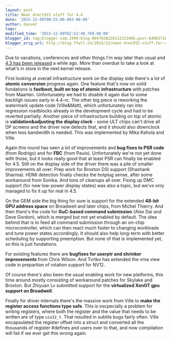 ```yaml
---
layout: post
title: Neat drm/i915 stuff for 4.4
date: '2015-12-09T00:55:00.003-08:00'
author: danvet
tags: 
modified_time: '2015-12-09T02:52:48.769-08:00'
blogger_id: tag:blogger.com,1999:blog-8047628228132312466.post-64982716988550007
blogger_orig_url: http://blog.ffwll.ch/2015/12/neat-drmi915-stuff-for-44.html
---
```


Due to vacations, conferences and other things I'm way later than usual and [4.3
has been released](/2015/09/neat-drmi915-stuff-for-43.html)
a while ago. More than overdue to take a look at what's in store in the next
kernel release.

<!--more-->

First looking at overall infrastructure work on the display side there's a lot of <b>atomic conversion</b> progress again. One feature that's now on solid fundations is <b>fastboot, built on top of atomic infrastructure</b> with patches from Maarten. Unfortunately we had to disable it again due to some backligh issues early in 4.4-rc. The other big piece is reworking the watermark update code (Ville&amp;Matt), which unfortunately ran into regression roadblocks already in the development cycle and had to be reverted partially. Another piece of infrastructure building on top of atomic is <b>validation&amp;adjusting the display clock</b> - some ULT chips can't drive all DP screens and the driver now detects that, and it should also downclock when less bandwidth is needed. This was implemented by Mika Kahola and Ville.



Again this round has seen a lot of improvements and <b>bug fixes to PSR code</b> (from Rodrigo) and for <b>FBC</b> (from Paulo). Unfortunately we're not yet done with those, but it looks really good that at least PSR can finally be enabled for 4.5. Still on the display side of the driver there was a pile of smaller improvements all over: Prep work for Broxton DSI support (Shashank Sharma). HDMI detection finally checks the hotplug sense, after some workaround from Sonika. And tons of cleanups all over. Fixing up DMC support (for new low-power display states) was also a topic, but we've only managed to fix it up for real in 4.5.



On the GEM side the big thing for sure is support for the extended <b>48-bit GPU address space</b> on Broadwell and later chips, from Michel Thierry. And then there's the code for <b>GuC-based command submission</b> (Alex Dai and Dave Gordon), which is merged but not yet enabled by default. The idea behind that is to feed all command submission through an on-chip microcontroller, which can then react much faster to changing workloads and tune power states accordingly. It should also help long-term with better scheduling by supporting preemption. But none of that is implemented yet, so this is just fundations.



For existing features there are <b>bugfixes for userptr and shrinker improvements</b> from Chris Wilson. And Tvrtko has extended the vma view code in prepartion of rotation support for NV12.



Of course there's also been the usual enabling work for new platforms, this time around mostly consisting of workaround patches for Skylake and Broxton. But Zhiyuan Lv submitted support for the <b>virtualized XenGT gpu support on Broadwell</b>.



Finally for driver internals there's the massive work from Ville to <b>make the register access functions type safe</b>. This is escpecially a problem for writing registers, where both the register and the value that needs to be written are of type <code>uin32_t</code>. That resulted in subtile bugs fairly often. Ville encapsulated the register offset into a struct and converted all the thousands of register #defines and users over to that, and now compilation will fail if we ever get this wrong again.
